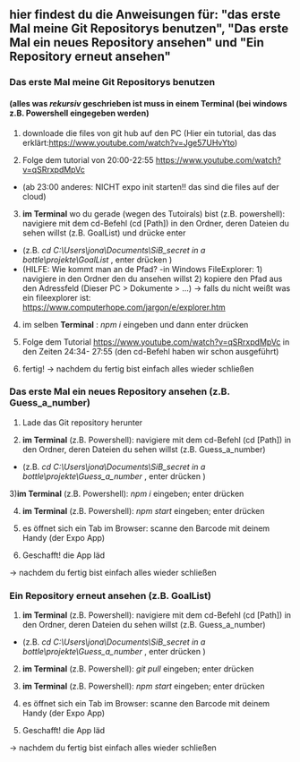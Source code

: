 ## hier findest du die Anweisungen für: "das erste Mal meine Git Repositorys benutzen", "Das erste Mal ein neues Repository ansehen" und "Ein Repository erneut ansehen"

### Das erste Mal meine Git Repositorys benutzen
#### (alles was *rekursiv* geschrieben ist muss in einem Terminal (bei windows z.B. Powershell eingegeben werden)

1)	downloade die files von git hub auf den PC (Hier ein tutorial, das das erklärt:https://www.youtube.com/watch?v=Jge57UHvYto)



2)	Folge dem tutorial von 20:00-22:55 https://www.youtube.com/watch?v=qSRrxpdMpVc
- (ab 23:00 anderes: NICHT expo init starten!! das sind die files auf der cloud)



3) **im Terminal** wo du gerade (wegen des Tutoirals) bist (z.B. powershell): 
navigiere mit dem cd-Befehl (cd [Path]) in den Ordner, deren Dateien du sehen willst (z.B. GoalList) und drücke enter
- (z.B. *cd C:\Users\jona\Documents\SiB_secret in a bottle\projekte\GoalList* , enter drücken )
- (HILFE: Wie kommt man an de Pfad? 
-in Windows FileExplorer: 1) navigiere in den Ordner den du ansehen willst 2) kopiere den Pfad aus den Adressfeld (Dieser PC > Dokumente > ...)
  -> falls du nicht weißt was ein fileexplorer ist: https://www.computerhope.com/jargon/e/explorer.htm


4) im selben **Terminal** : *npm i* eingeben und dann enter drücken

5) Folge dem Tutorial https://www.youtube.com/watch?v=qSRrxpdMpVc in den Zeiten 24:34- 27:55 (den cd-Befehl haben wir schon ausgeführt)

6) fertig! -> nachdem du fertig bist einfach alles wieder schließen



### Das erste Mal ein neues Repository ansehen (z.B. Guess_a_number)

1) Lade das Git repository herunter

2) **im Terminal** (z.B. Powershell): navigiere mit dem cd-Befehl (cd [Path]) in den Ordner, deren Dateien du sehen willst (z.B. Guess_a_number)  
- (z.B. *cd C:\Users\jona\Documents\SiB_secret in a bottle\projekte\Guess_a_number* , enter drücken )

3)**im Terminal** (z.B. Powershell): *npm i* eingeben; enter drücken

4) **im Terminal** (z.B. Powershell): *npm start* eingeben; enter drücken

5) es öffnet sich ein Tab im Browser: scanne den Barcode mit deinem Handy (der Expo App)

6) Geschafft! die App läd

-> nachdem du fertig bist einfach alles wieder schließen



### Ein Repository erneut ansehen (z.B. GoalList)

1) **im Terminal** (z.B. Powershell): navigiere mit dem cd-Befehl (cd [Path]) in den Ordner, deren Dateien du sehen willst (z.B. Guess_a_number)  
- (z.B. *cd C:\Users\jona\Documents\SiB_secret in a bottle\projekte\Guess_a_number* , enter drücken )

2) **im Terminal** (z.B. Powershell): *git pull* eingeben; enter drücken 

3) **im Terminal** (z.B. Powershell): *npm start* eingeben; enter drücken

4) es öffnet sich ein Tab im Browser: scanne den Barcode mit deinem Handy (der Expo App)

5) Geschafft! die App läd

-> nachdem du fertig bist einfach alles wieder schließen










